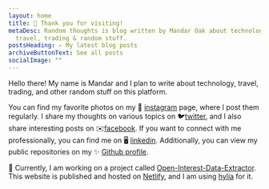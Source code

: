 ```yaml
---
layout: home
title: 🙏 Thank you for visiting!
metaDesc: Random thoughts is blog written by Mandar Oak about technology,
  travel, trading & random stuff.
postsHeading: ✍️ My latest blog posts
archiveButtonText: See all posts
socialImage: ""
---
```

Hello there! My name is Mandar and I plan to write about technology, travel, trading, and other random stuff on this platform.

You can find my favorite photos on my 📸 [instagram](https://instagram.com/manddar) page, where I post them regularly. I share my thoughts on various topics on  🐦[twitter](https://twitter.com/manddar), and I also share interesting posts on ✉️[facebook](https://fb.me/manddar). If you want to connect with me professionally, you can find me on 🖥️ [linkedin](https://www.linkedin.com/in/mandaroak/). Additionally, you can view my public repositories on my ✨ [Github profile](https://github.com/manddar).

🌟 Currently, I am working on a project called [Open-Interest-Data-Extractor](https://github.com/manddar/Open-Interest-Data-Extractor). 
This website is published and hosted on [Netlify](https://app.netlify.com/start/deploy?repository=https://github.com/hankchizljaw/hylia&stack=cms), and I am using [hylia](https://hylia.website/) for it.